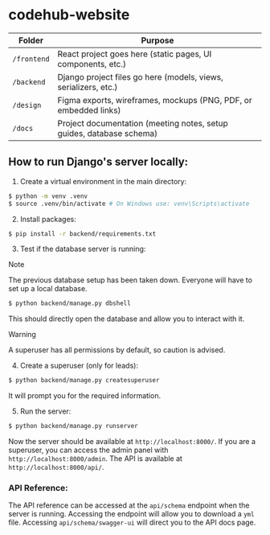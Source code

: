 # codehub-website

| Folder      | Purpose                                                              |
| ----------- | -------------------------------------------------------------------- |
| `/frontend` | React project goes here (static pages, UI components, etc.)          |
| `/backend`  | Django project files go here (models, views, serializers, etc.)      |
| `/design`   | Figma exports, wireframes, mockups (PNG, PDF, or embedded links)     |
| `/docs`     | Project documentation (meeting notes, setup guides, database schema) |

## How to run Django's server locally:

1. Create a virtual environment in the main directory:
```bash
$ python -m venv .venv
$ source .venv/bin/activate # On Windows use: venv\Scripts\activate
```

2. Install packages:
```bash
$ pip install -r backend/requirements.txt
```

3. Test if the database server is running:
> [!NOTE]
> The previous database setup has been taken down. Everyone will have to set up a local database.
```bash
$ python backend/manage.py dbshell
```
This should directly open the database and allow you to interact with it.

> [!WARNING]
> A superuser has all permissions by default, so caution is advised.

4. Create a superuser (only for leads):
```bash
$ python backend/manage.py createsuperuser
```
It will prompt you for the required information.

5. Run the server:
```bash
$ python backend/manage.py runserver
```
Now the server should be available at `http://localhost:8000/`. If you are a superuser, you can access the admin panel with
`http://localhost:8000/admin`. The API is available at `http://localhost:8000/api/`.

### API Reference:
The API reference can be accessed at the `api/schema` endpoint when the server is running. Accessing the endpoint will allow you to download
a `yml` file. Accessing `api/schema/swagger-ui` will direct you to the API docs page. 

